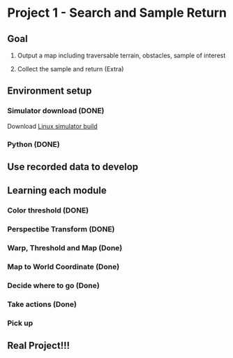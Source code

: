 # Project 1 - Search and Sample Return

## Goal 

1. Output a map including traversable terrain, obstacles, sample of interest

2. Collect the sample and return (Extra)

## Environment setup

### Simulator download (DONE)
Download [Linux simulator build](https://s3-us-west-1.amazonaws.com/udacity-robotics/Rover+Unity+Sims/Linux_Roversim.zip)

### Python (DONE)

## Use recorded data to develop

## Learning each module

### Color threshold (DONE)

### Perspectibe Transform (DONE)

### Warp, Threshold and Map (Done)

### Map to World Coordinate (Done)

### Decide where to go (Done)

### Take actions (Done)

### Pick up 

## Real Project!!!

